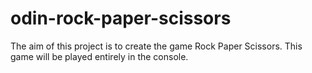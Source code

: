 # odin-rock-paper-scissors
The aim of this project is to create the game Rock Paper Scissors. This game will be played entirely in the console.
